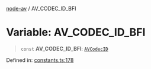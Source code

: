 [node-av](../globals.md) / AV\_CODEC\_ID\_BFI

# Variable: AV\_CODEC\_ID\_BFI

> `const` **AV\_CODEC\_ID\_BFI**: [`AVCodecID`](../type-aliases/AVCodecID.md)

Defined in: [constants.ts:178](https://github.com/seydx/av/blob/f8631fc881b394300b1479f511d55cf1c370a87f/src/constants/constants.ts#L178)
